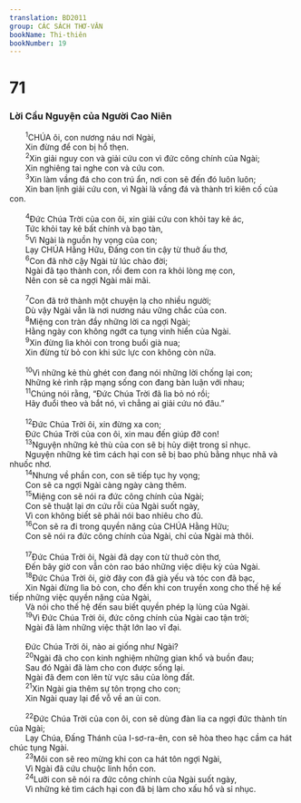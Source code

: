 ```yaml
---
translation: BD2011
group: CÁC SÁCH THƠ-VĂN
bookName: Thi-thiên 
bookNumber: 19
---
```


<div class="title"><h1>71</h1><h3>Lời Cầu Nguyện của Người Cao Niên</h3></div>
<span class="verse thi_71_1">  <sup>1</sup>CHÚA ôi, con nương náu nơi Ngài,<br/>  Xin đừng để con bị hổ thẹn.<br/></span>
<span class="verse thi_71_2">  <sup>2</sup>Xin giải nguy con và giải cứu con vì đức công chính của Ngài;<br/>  Xin nghiêng tai nghe con và cứu con.<br/></span>
<span class="verse thi_71_3">  <sup>3</sup>Xin làm vầng đá cho con trú ẩn, nơi con sẽ đến đó luôn luôn;<br/>  Xin ban lịnh giải cứu con, vì Ngài là vầng đá và thành trì kiên cố của con.<br/><br/></span>
<span class="verse thi_71_4">  <sup>4</sup>Ðức Chúa Trời của con ôi, xin giải cứu con khỏi tay kẻ ác,<br/>  Tức khỏi tay kẻ bất chính và bạo tàn,<br/></span>
<span class="verse thi_71_5">  <sup>5</sup>Vì Ngài là nguồn hy vọng của con;<br/>  Lạy CHÚA Hằng Hữu, Ðấng con tin cậy từ thuở ấu thơ,<br/></span>
<span class="verse thi_71_6">  <sup>6</sup>Con đã nhờ cậy Ngài từ lúc chào đời;<br/>  Ngài đã tạo thành con, rồi đem con ra khỏi lòng mẹ con,<br/>  Nên con sẽ ca ngợi Ngài mãi mãi.<br/><br/></span>
<span class="verse thi_71_7">  <sup>7</sup>Con đã trở thành một chuyện lạ cho nhiều người;<br/>  Dù vậy Ngài vẫn là nơi nương náu vững chắc của con.<br/></span>
<span class="verse thi_71_8">  <sup>8</sup>Miệng con tràn đầy những lời ca ngợi Ngài;<br/>  Hằng ngày con không ngớt ca tụng vinh hiển của Ngài.<br/></span>
<span class="verse thi_71_9">  <sup>9</sup>Xin đừng lìa khỏi con trong buổi già nua;<br/>  Xin đừng từ bỏ con khi sức lực con không còn nữa.<br/><br/></span>
<span class="verse thi_71_10">  <sup>10</sup>Vì những kẻ thù ghét con đang nói những lời chống lại con;<br/>  Những kẻ rình rập mạng sống con đang bàn luận với nhau;<br/></span>
<span class="verse thi_71_11">  <sup>11</sup>Chúng nói rằng, “Ðức Chúa Trời đã lìa bỏ nó rồi;<br/>  Hãy đuổi theo và bắt nó, vì chẳng ai giải cứu nó đâu.”<br/><br/></span>
<span class="verse thi_71_12">  <sup>12</sup>Ðức Chúa Trời ôi, xin đừng xa con;<br/>  Ðức Chúa Trời của con ôi, xin mau đến giúp đỡ con!<br/></span>
<span class="verse thi_71_13">  <sup>13</sup>Nguyện những kẻ thù của con sẽ bị hủy diệt trong sỉ nhục.<br/>  Nguyện những kẻ tìm cách hại con sẽ bị bao phủ bằng nhục nhã và nhuốc nhơ.<br/></span>
<span class="verse thi_71_14">  <sup>14</sup>Nhưng về phần con, con sẽ tiếp tục hy vọng;<br/>  Con sẽ ca ngợi Ngài càng ngày càng thêm.<br/></span>
<span class="verse thi_71_15">  <sup>15</sup>Miệng con sẽ nói ra đức công chính của Ngài;<br/>  Con sẽ thuật lại ơn cứu rỗi của Ngài suốt ngày,<br/>  Vì con không biết sẽ phải nói bao nhiêu cho đủ.<br/></span>
<span class="verse thi_71_16">  <sup>16</sup>Con sẽ ra đi trong quyền năng của CHÚA Hằng Hữu;<br/>  Con sẽ nói ra đức công chính của Ngài, chỉ của Ngài mà thôi.<br/><br/></span>
<span class="verse thi_71_17">  <sup>17</sup>Ðức Chúa Trời ôi, Ngài đã dạy con từ thuở còn thơ,<br/>  Ðến bây giờ con vẫn còn rao báo những việc diệu kỳ của Ngài.<br/></span>
<span class="verse thi_71_18">  <sup>18</sup>Ðức Chúa Trời ôi, giờ đây con đã già yếu và tóc con đã bạc,<br/>  Xin Ngài đừng lìa bỏ con, cho đến khi con truyền xong cho thế hệ kế tiếp những việc quyền năng của Ngài,<br/>  Và nói cho thế hệ đến sau biết quyền phép lạ lùng của Ngài.<br/></span>
<span class="verse thi_71_19">  <sup>19</sup>Vì Ðức Chúa Trời ôi, đức công chính của Ngài cao tận trời;<br/>  Ngài đã làm những việc thật lớn lao vĩ đại.<br/><br/>  Ðức Chúa Trời ôi, nào ai giống như Ngài?<br/></span>
<span class="verse thi_71_20">  <sup>20</sup>Ngài đã cho con kinh nghiệm những gian khổ và buồn đau;<br/>  Sau đó Ngài đã làm cho con được sống lại.<br/>  Ngài đã đem con lên từ vực sâu của lòng đất.<br/></span>
<span class="verse thi_71_21">  <sup>21</sup>Xin Ngài gia thêm sự tôn trọng cho con;<br/>  Xin Ngài quay lại để vỗ về an ủi con.<br/><br/></span>
<span class="verse thi_71_22">  <sup>22</sup>Ðức Chúa Trời của con ôi, con sẽ dùng đàn lia ca ngợi đức thành tín của Ngài;<br/>  Lạy Chúa, Ðấng Thánh của I-sơ-ra-ên, con sẽ hòa theo hạc cầm ca hát chúc tụng Ngài.<br/></span>
<span class="verse thi_71_23">  <sup>23</sup>Môi con sẽ reo mừng khi con ca hát tôn ngợi Ngài,<br/>  Vì Ngài đã cứu chuộc linh hồn con.<br/></span>
<span class="verse thi_71_24">  <sup>24</sup>Lưỡi con sẽ nói ra đức công chính của Ngài suốt ngày,<br/>  Vì những kẻ tìm cách hại con đã bị làm cho xấu hổ và sỉ nhục.<br/></span>
